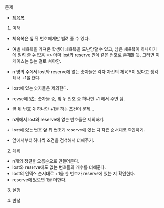 문제
- [체육복](https://programmers.co.kr/learn/courses/30/lessons/42862)

1. 이해
- 체육복은 앞 뒤 번호에게만 빌려 줄 수 있다. 
- 여벌 체육복을 가져온 학생이 체육복을 도난당할 수 있고, 남은 체육복이 하나이기에 빌려 줄 수 없음
  => 아마 lost와 reserve 안에 같은 번호로 존재할 듯. 그러면 이 케이스는 없는 걸로 쳐야함.

- n 명의 수에서 lost와 reserve에 없는 숫자들은 각자 자신의 체육복이 있다고 생각해서 +1을 한다.
- lost에 있는 숫자들은 제외한다.
- revse에 있는 숫자들 중, 앞 뒤 번호 중 하나만 +1 해서 주면 됨.
- 앞 뒤 번호 중 하나만 +1을 하는 조건이 문제...

- n개에서 lost와 reserve에 없는 번호들은 제외하기.
- lost에 있는 번호 앞 뒤 번호가 reserve에 있는 지 작은 순서대로 확인하기.
- 앞에서부터 하나씩 조건을 검색해서 더해주기.

2. 계획
- n개의 정렬을 오름순으로 만들어준다.
- lost와 reserve에도 없는 번호들의 개수를 더해준다.
- lost의 인덱스 순서대로 +1을 한 번호가 reserve에 있는 지 확인한다.
- reserve에 있으면 1을 더한다.

3. 실행

4. 반성
